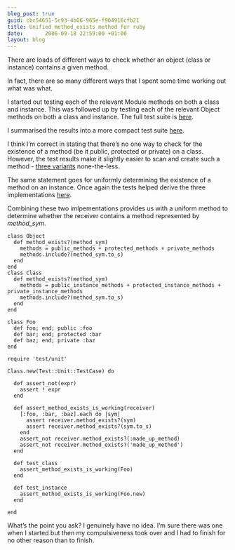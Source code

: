 ```yaml
---
blog_post: true
guid: cbc54651-5c93-4b66-965e-f904916cfb21
title: Unified method_exists method for ruby
date:       2006-09-18 22:59:00 +01:00
layout: blog
---
```


There are loads of different ways to check whether an object (class or
instance) contains a given method.

In fact, there are so many different ways that I spent some time working
out what was what.

I started out testing each of the relevant Module methods on both a
class and instance. This was followed up by testing each of the relevant
Object methods on both a class and instance. The full test suite is
[here](/pages/20060918_testing_method_responses_full).

I summarised the results into a more compact test suite
[here](/pages/20060918_testing_method_responses_compact).

I think I’m correct in stating that there’s no one way to check for the
existence of a method (be it public, protected or private) on a class.
However, the test results make it slightly easier to scan and create
such a method - [three
variants](/pages/20060918_testing_class_method_exists) none-the-less.

The same statement goes for uniformly determining the existence of a
method on an instance. Once again the tests helped derive the three
implementations [here](/pages/20060918_testing_instance_method_exists).

Combining these two imlpementations provides us with a uniform method to
determine whether the receiver contains a method represented by
*method\_sym*.

``` code
class Object
  def method_exists?(method_sym)
    methods = public_methods + protected_methods + private_methods
    methods.include?(method_sym.to_s)
  end
end
class Class
  def method_exists?(method_sym)
    methods = public_instance_methods + protected_instance_methods + private_instance_methods
    methods.include?(method_sym.to_s)
  end
end

class Foo
  def foo; end; public :foo
  def bar; end; protected :bar
  def baz; end; private :baz
end

require 'test/unit'

Class.new(Test::Unit::TestCase) do

  def assert_not(expr)
    assert ! expr
  end

  def assert_method_exists_is_working(receiver)
    [:foo, :bar, :baz].each do |sym|
      assert receiver.method_exists?(sym)
      assert receiver.method_exists?(sym.to_s)
    end
    assert_not receiver.method_exists?(:made_up_method)
    assert_not receiver.method_exists?('made_up_method')
  end

  def test_class
    assert_method_exists_is_working(Foo)
  end

  def test_instance
    assert_method_exists_is_working(Foo.new)
  end

end
```

What’s the point you ask? I genuinely have no idea. I’m sure there was
one when I started but then my compulsiveness took over and I had to
finish for no other reason than to finish.
